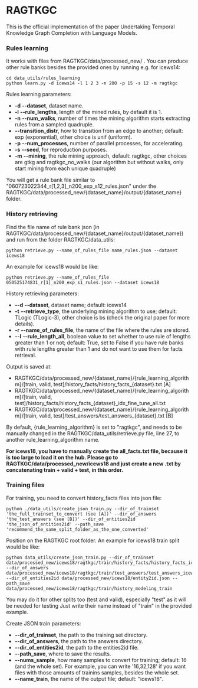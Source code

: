 # RAGTKGC
This is the official implementation of the paper Undertaking Temporal Knowledge Graph Completion with Language Models.

### Rules learning
It works with files from RAGTKGC/data/processed_new/ . 
You can produce other rule banks besides the provided ones by running e.g. for icews14:
```
cd data_utils/rules_learning
python learn.py -d icews14 -l 1 2 3 -n 200 -p 15 -s 12 -m ragtkgc
```
Rules learning parameters:
- **-d** **--dataset**, dataset name.
- **-l** **--rule_lengths**, length of the mined rules, by default it is 1.
- **-n** **--num_walks**, number of times the mining algorithm starts extracting rules from a sampled quadruple.
- **--transition_distr**, how to transition from an edge to another; default: exp (exponential), other choice is unif (uniform).
- **-p** **--num_processes**, number of parallel processes, for accelerating. 
- **-s** **--seed**, for reproduction purposes.
- **-m** **--mining**, the rule mining approach, default: ragtkgc, other choices are gtkg and ragtkgc_no_walks (our algorithm but without walks, only start mining from each unique quadruple)

You will get a rule bank file similar to "060723022344_r[1,2,3]_n200_exp_s12_rules.json" under the RAGTKGC/data/processed_new/{dataset_name}/output/{dataset_name} folder.

### History retrieving

Find the file name of rule bank json (in RAGTKGC/data/processed_new/{dataset_name}/output/{dataset_name}) and run from the folder RAGTKGC/data_utils:
```
python retrieve.py --name_of_rules_file name_rules.json --dataset icews18
```
An example for icews18 would be like:
```
python retrieve.py --name_of_rules_file 050525174831_r[1]_n200_exp_s1_rules.json --dataset icews18
```

History retrieving parameters:
- **--d** **--dataset**, dataset name; default: icews14
- **-t** **--retrieve_type**, the underlying mining algorithm to use; default: TLogic (TLogic-3), other choice is bs (check the original paper for more details).
- **-r** **--name_of_rules_file**, the name of the file where the rules are stored.
- **--l** **--rule_length_all**, boolean value to set whether to use rule of lengths greater than 1 or not; default: True, set to False if you have rule banks with rule lengths greater than 1 and do not want to use them for facts retrieval.

Output is saved at:
- RAGTKGC/data/processed_new/{dataset_name}/{rule_learning_algorithm}/[train, valid, test]/history_facts/history_facts_{dataset}.txt [A]
- RAGTKGC/data/processed_new/{dataset_name}/{rule_learning_algorithm}/[train, valid, test]/history_facts/history_facts_{dataset}_idx_fine_tune_all.txt
- RAGTKGC/data/processed_new/{dataset_name}/{rule_learning_algorithm}/[train, valid, test]/test_answers/test_answers_{dataset}.txt [B]

By default, {rule_learning_algorithm} is set to "ragtkgc", and needs to be manually changed in the RAGTKGC/data_utils/retrieve.py file, line 27, to another rule_learning_algorithm name.

**For icews18, you have to manually create the all_facts.txt file, because it is too large to load it on the hub. Please go to  RAGTKGC/data/processed_new/icews18 and just create a new .txt by concatenating train + valid + test, in this order.**

### Training files
For training, you need to convert history_facts files into json file:
```
python ./data_utils/create_json_train.py --dir_of_trainset 'the_full_trainset_to_convert (see [A])' --dir_of_answers 'the_test_answers (see [B])' --dir_of_entities2id 'the_json_of_entities2id' --path_save 'recommend_the_same_split_folder_as_the_one_converted'
```
Position on the RAGTKGC root folder. An example for icews18 train split would be like:
```
python data_utils/create_json_train.py --dir_of_trainset data/processed_new/icews18/ragtkgc/train/history_facts/history_facts_icews18.txt --dir_of_answers  data/processed_new/icews18/ragtkgc/train/test_answers/test_answers_icews18.txt --dir_of_entities2id data/processed_new/icews18/entity2id.json --path_save data/processed_new/icews18/ragtkgc/train/history_modeling_train
```

You may do it for other splits too (test and valid), especially "test" as it will be needed for testing Just write their name instead of "train" in the provided example.

Create JSON train parameters:
- **--dir_of_trainset**, the path to the training set directory.
- **--dir_of_answers**, the path to the answers directory.
- **--dir_of_entities2id**, the path to the entities2id file.
- **--path_save**, where to save the results.
- **--nums_sample**, how many samples to convert for training; default: 16 (and the whole set). For example, you can write '16,32,128' if you want files with those amounts of trainins samples, besides the whole set.
- **--name_train**, the name of the output file; default: "icews18".

